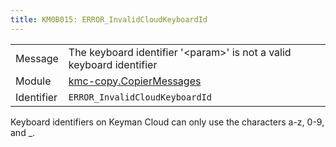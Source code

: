 ```yaml
---
title: KM0B015: ERROR_InvalidCloudKeyboardId
---
```


|            |           |
|------------|---------- |
| Message    | The keyboard identifier '&lt;param&gt;' is not a valid keyboard identifier |
| Module     | [kmc-copy.CopierMessages](kmc-copy.copiermessages) |
| Identifier | `ERROR_InvalidCloudKeyboardId` |

Keyboard identifiers on Keyman Cloud can only use the characters a-z, 0-9, and _.
